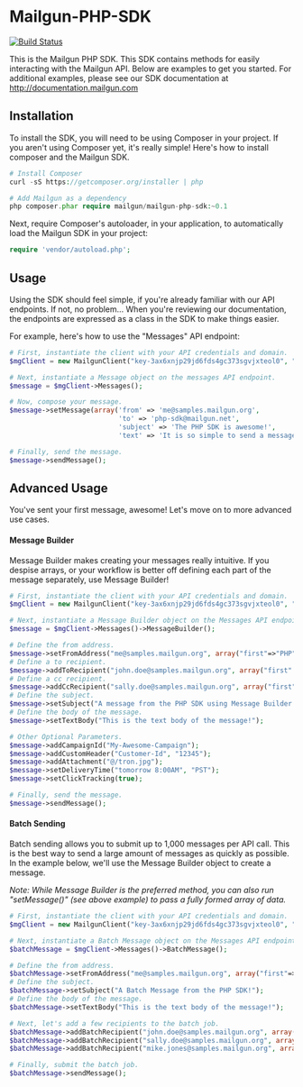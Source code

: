 Mailgun-PHP-SDK
===========
[![Build Status](https://magnum.travis-ci.com/travelton/Mailgun-PHP.png?token=3stPWthMYq4p7xpVNV9Y&branch=master)](https://magnum.travis-ci.com/travelton/Mailgun-PHP)

This is the Mailgun PHP SDK. This SDK contains methods for easily interacting with the Mailgun API. Below are examples to get you started. For additional examples, 
please see our SDK documentation at http://documentation.mailgun.com

Installation
-----
To install the SDK, you will need to be using Composer in your project. If you aren't using Composer yet, it's really simple! Here's how to install composer and the Mailgun SDK.

```PHP
# Install Composer
curl -sS https://getcomposer.org/installer | php

# Add Mailgun as a dependency
php composer.phar require mailgun/mailgun-php-sdk:~0.1
``` 
Next, require Composer's autoloader, in your application, to automatically load the Mailgun SDK in your project:
```PHP
require 'vendor/autoload.php';
```

Usage
-----
Using the SDK should feel simple, if you're already familiar with our API endpoints. If not, no problem... When you're reviewing our documentation, the endpoints are expressed as a class in the SDK to make things easier. 

For example, here's how to use the "Messages" API endpoint:

```php
# First, instantiate the client with your API credentials and domain. 
$mgClient = new MailgunClient("key-3ax6xnjp29jd6fds4gc373sgvjxteol0", "samples.mailgun.org");

# Next, instantiate a Message object on the messages API endpoint.
$message = $mgClient->Messages();

# Now, compose your message.
$message->setMessage(array('from' => 'me@samples.mailgun.org', 
                           'to' => 'php-sdk@mailgun.net', 
                           'subject' => 'The PHP SDK is awesome!', 
                           'text' => 'It is so simple to send a message.'));

# Finally, send the message.
$message->sendMessage();
```

Advanced Usage
--------------
You've sent your first message, awesome! Let's move on to more advanced use cases. 

#### Message Builder
Message Builder makes creating your messages really intuitive. If you despise arrays, or your workflow is better off defining each part of the message separately, use Message Builder!

```php
# First, instantiate the client with your API credentials and domain. 
$mgClient = new MailgunClient("key-3ax6xnjp29jd6fds4gc373sgvjxteol0", "samples.mailgun.org");

# Next, instantiate a Message Builder object on the Messages API endpoint.
$message = $mgClient->Messages()->MessageBuilder();

# Define the from address.
$message->setFromAddress("me@samples.mailgun.org", array("first"=>"PHP", "last" => "SDK"));
# Define a to recipient.
$message->addToRecipient("john.doe@samples.mailgun.org", array("first" => "John", "last" => "Doe"));
# Define a cc recipient.
$message->addCcRecipient("sally.doe@samples.mailgun.org", array("first" => "Sally", "last" => "Doe"));
# Define the subject. 
$message->setSubject("A message from the PHP SDK using Message Builder!");
# Define the body of the message.
$message->setTextBody("This is the text body of the message!");

# Other Optional Parameters.
$message->addCampaignId("My-Awesome-Campaign");
$message->addCustomHeader("Customer-Id", "12345");
$message->addAttachment("@/tron.jpg");
$message->setDeliveryTime("tomorrow 8:00AM", "PST");
$message->setClickTracking(true);

# Finally, send the message.
$message->sendMessage();

```

#### Batch Sending
Batch sending allows you to submit up to 1,000 messages per API call. This is the best way to send a large amount of messages as quickly as possible. In the example below, we'll use the Message Builder object to create a message. 

_Note: While Message Builder is the preferred method, you can also run "setMessage()" (see above example) to pass a fully formed array of data._

```php
# First, instantiate the client with your API credentials and domain. 
$mgClient = new MailgunClient("key-3ax6xnjp29jd6fds4gc373sgvjxteol0", "samples.mailgun.org");

# Next, instantiate a Batch Message object on the Messages API endpoint. 
$batchMessage = $mgClient->Messages()->BatchMessage();

# Define the from address.
$batchMessage->setFromAddress("me@samples.mailgun.org", array("first"=>"PHP", "last" => "SDK"));
# Define the subject. 
$batchMessage->setSubject("A Batch Message from the PHP SDK!");
# Define the body of the message.
$batchMessage->setTextBody("This is the text body of the message!");

# Next, let's add a few recipients to the batch job.
$batchMessage->addBatchRecipient("john.doe@samples.mailgun.org", array("first" => "John", "last" => "Doe"));
$batchMessage->addBatchRecipient("sally.doe@samples.mailgun.org", array("first" => "Sally", "last" => "Doe"));
$batchMessage->addBatchRecipient("mike.jones@samples.mailgun.org", array("first" => "Mike", "last" => "Jones"));

# Finally, submit the batch job.
$batchMessage->sendMessage();
```
